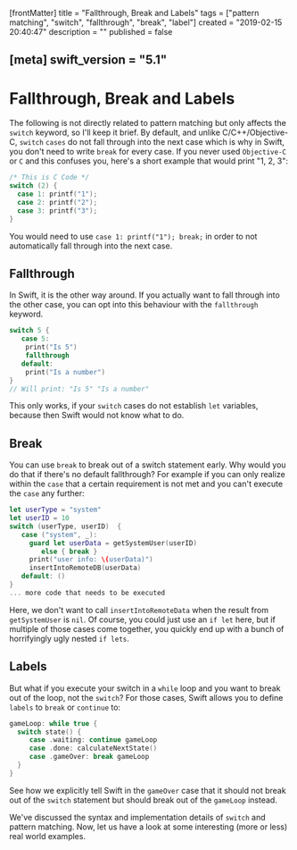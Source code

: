 [frontMatter]
title = "Fallthrough, Break and Labels"
tags = ["pattern matching", "switch", "fallthrough", "break", "label"]
created = "2019-02-15 20:40:47"
description = ""
published = false

[meta]
swift_version = "5.1"
---

# Fallthrough, Break and Labels

The following is not directly related to pattern matching but only
affects the `switch` keyword, so I\'ll keep it brief. By default, and
unlike C/C++/Objective-C, `switch` `cases` do not fall through into the
next case which is why in Swift, you don\'t need to write `break` for
every case. If you never used `Objective-C` or `C` and this confuses you,
here's a short example that would print "1, 2, 3":

``` C
/* This is C Code */
switch (2) {
  case 1: printf("1");
  case 2: printf("2");
  case 3: printf("3");
}
```

You would need to use  `case 1: printf("1"); break;` in order to not 
automatically fall through into the next case.

## Fallthrough

In Swift, it is the other way around. If you actually want to
fall through into the other case, you can opt into this behaviour with the
`fallthrough` keyword.

``` Swift
switch 5 {
   case 5:
    print("Is 5")
    fallthrough
   default:
    print("Is a number")
}
// Will print: "Is 5" "Is a number"
```

This only works, if your `switch` cases do not establish `let`
variables, because then Swift would not know what to do.

## Break

You can use `break` to break out of a switch statement
early. Why would you do that if there\'s no default fallthrough? For
example if you can only realize within the `case` that a certain
requirement is not met and you can\'t execute the `case` any further:

``` Swift
let userType = "system"
let userID = 10
switch (userType, userID)  {
   case ("system", _):
     guard let userData = getSystemUser(userID) 
        else { break }
     print("user info: \(userData)")
     insertIntoRemoteDB(userData)
   default: ()
}
... more code that needs to be executed
```

Here, we don\'t want to call `insertIntoRemoteData` when the result from
`getSystemUser` is `nil`. Of course, you could just use an `if let`
here, but if multiple of those cases come together, you quickly end up
with a bunch of horrifyingly ugly nested `if lets`.

## Labels

But what if you execute your switch in a `while` loop and you want to
break out of the loop, not the `switch`? For those cases, Swift allows
you to define `labels` to `break` or `continue` to:

``` Swift
gameLoop: while true {
  switch state() {
     case .waiting: continue gameLoop
     case .done: calculateNextState()
     case .gameOver: break gameLoop
  }
}
```

See how we explicitly tell Swift in the `gameOver` case that it should
not break out of the `switch` statement but should break out of the `gameLoop`
instead.

We\'ve discussed the syntax and implementation details of `switch` and
pattern matching. Now, let us have a look at some interesting (more or
less) real world examples.
